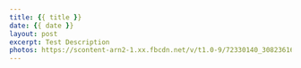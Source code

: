 ```yaml
---
title: {{ title }}
date: {{ date }}
layout: post
excerpt: Test Description
photos: https://scontent-arn2-1.xx.fbcdn.net/v/t1.0-9/72330140_3082361605139394_6991123111869415424_n.jpg?_nc_cat=100&_nc_oc=AQnRUsWO7cxZoAhLTqZS-zaimPn0SVanRsRUD6ASFpN9GxPAa_qOpXdO39036MvXkgMRcDWbxl6XkWwzas15Z2eY&_nc_ht=scontent-arn2-1.xx&oh=f27ea8db5b17ca542027bf5cf016afef&oe=5DEF28A0
---
```

